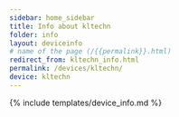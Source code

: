 ```yaml
---
sidebar: home_sidebar
title: Info about kltechn
folder: info
layout: deviceinfo
# name of the page (/{{permalink}}.html)
redirect_from: kltechn_info.html
permalink: /devices/kltechn/
device: kltechn
---
```

{% include templates/device_info.md %}
